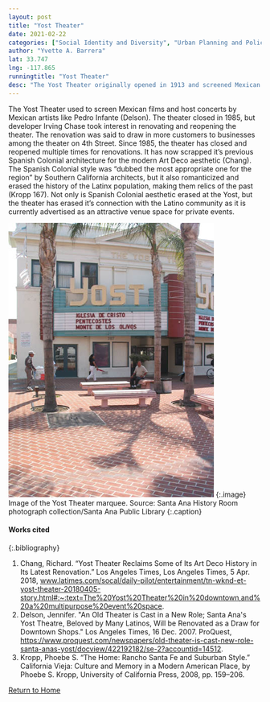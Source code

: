 ```yaml
---
layout: post
title: "Yost Theater"
date: 2021-02-22
categories: ["Social Identity and Diversity", "Urban Planning and Policy"]
author: "Yvette A. Barrera"
lat: 33.747
lng: -117.865
runningtitle: "Yost Theater"
desc: "The Yost Theater originally opened in 1913 and screened Mexican silent films. It was a Latinx entertainment hub until it was closed and renovated."
---
```

The Yost Theater used to screen Mexican films and host concerts by Mexican artists like Pedro Infante (Delson). The theater closed in 1985, but developer Irving Chase took interest in renovating and reopening the theater. The renovation was said to draw in more customers to businesses among the theater on 4th Street. Since 1985, the theater has closed and reopened multiple times for renovations. It has now scrapped it’s previous Spanish Colonial architecture for the modern Art Deco aesthetic (Chang). The Spanish Colonial style was “dubbed the most appropriate one for the region” by Southern California architects, but it also romanticized and erased the history of the Latinx population, making them relics of the past (Kropp 167). Not only is Spanish Colonial aesthetic erased at the Yost, but the theater has erased it’s connection with the Latino community as it is currently advertised as an attractive venue space for private events. 

![Yost Theater Marquee](images/YostTheater_Pin2_Image1.jpg)
   {:.image} 
Image of the Yost Theater marquee. Source: Santa Ana History Room photograph collection/Santa Ana Public Library 
   {:.caption} 

#### Works cited

{:.bibliography}
1. Chang, Richard. “Yost Theater Reclaims Some of Its Art Deco History in Its Latest Renovation.” Los Angeles Times, Los Angeles Times, 5 Apr. 2018, www.latimes.com/socal/daily-pilot/entertainment/tn-wknd-et-yost-theater-20180405-story.html#:~:text=The%20Yost%20Theater%20in%20downtown,and%20a%20multipurpose%20event%20space. 
2. Delson, Jennifer. "An Old Theater is Cast in a New Role; Santa Ana's Yost Theatre, Beloved by Many Latinos, Will be Renovated as a Draw for Downtown Shops." Los Angeles Times, 16 Dec. 2007. ProQuest, https://www.proquest.com/newspapers/old-theater-is-cast-new-role-santa-anas-yost/docview/422192182/se-2?accountid=14512.
3. Kropp, Phoebe S. “The Home: Rancho Santa Fe and Suburban Style.” California Vieja: Culture and Memory in a Modern American Place, by Phoebe S. Kropp, University of California Press, 2008, pp. 159–206. 

[Return to Home](https://uclachicanxstudies.github.io/BarrioSuburbanisms/)
